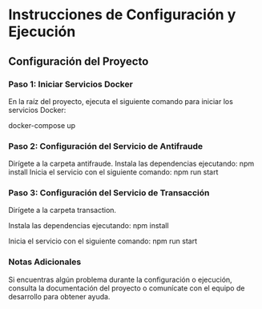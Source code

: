 # Instrucciones de Configuración y Ejecución

## Configuración del Proyecto

### Paso 1: Iniciar Servicios Docker
En la raíz del proyecto, ejecuta el siguiente comando para iniciar los servicios Docker:

docker-compose up

### Paso 2: Configuración del Servicio de Antifraude
Dirígete a la carpeta antifraude.
Instala las dependencias ejecutando:
npm install
Inicia el servicio con el siguiente comando:
npm run start

### Paso 3: Configuración del Servicio de Transacción
Dirígete a la carpeta transaction.

Instala las dependencias ejecutando:
npm install

Inicia el servicio con el siguiente comando:
npm run start


### Notas Adicionales
Si encuentras algún problema durante la configuración o ejecución, consulta la documentación del proyecto o comunícate con el equipo de desarrollo para obtener ayuda.
